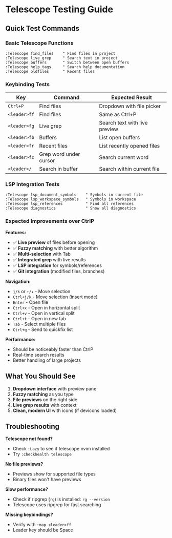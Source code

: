 # Telescope Testing Guide

## Quick Test Commands

### Basic Telescope Functions
```vim
:Telescope find_files    " Find files in project
:Telescope live_grep     " Search text in project  
:Telescope buffers       " Switch between open buffers
:Telescope help_tags     " Search help documentation
:Telescope oldfiles      " Recent files
```

### Keybinding Tests

| Key | Command | Expected Result |
|-----|---------|-----------------|
| `Ctrl+P` | Find files | Dropdown with file picker |
| `<leader>ff` | Find files | Same as Ctrl+P |
| `<leader>fg` | Live grep | Search text with live preview |
| `<leader>fb` | Buffers | List open buffers |
| `<leader>fr` | Recent files | List recently opened files |
| `<leader>fc` | Grep word under cursor | Search current word |
| `<leader>/` | Search in buffer | Search within current file |

### LSP Integration Tests
```vim
:Telescope lsp_document_symbols    " Symbols in current file
:Telescope lsp_workspace_symbols   " Symbols in workspace
:Telescope lsp_references          " Find all references
:Telescope diagnostics             " Show all diagnostics
```

### Expected Improvements over CtrlP

**Features:**
- ✅ **Live preview** of files before opening
- ✅ **Fuzzy matching** with better algorithm  
- ✅ **Multi-selection** with Tab
- ✅ **Integrated grep** with live results
- ✅ **LSP integration** for symbols/references
- ✅ **Git integration** (modified files, branches)

**Navigation:**
- `j/k` or `↑/↓` - Move selection
- `Ctrl+j/k` - Move selection (insert mode)
- `Enter` - Open file
- `Ctrl+x` - Open in horizontal split
- `Ctrl+v` - Open in vertical split
- `Ctrl+t` - Open in new tab
- `Tab` - Select multiple files
- `Ctrl+q` - Send to quickfix list

**Performance:**
- Should be noticeably faster than CtrlP
- Real-time search results
- Better handling of large projects

## What You Should See

1. **Dropdown interface** with preview pane
2. **Fuzzy matching** as you type
3. **File previews** on the right side
4. **Live grep results** with context
5. **Clean, modern UI** with icons (if devicons loaded)

## Troubleshooting

**Telescope not found?**
- Check `:Lazy` to see if telescope.nvim installed
- Try `:checkhealth telescope`

**No file previews?**
- Previews show for supported file types
- Binary files won't have previews

**Slow performance?**
- Check if ripgrep (`rg`) is installed: `rg --version`
- Telescope uses ripgrep for fast searching

**Missing keybindings?**
- Verify with `:map <leader>ff`
- Leader key should be Space